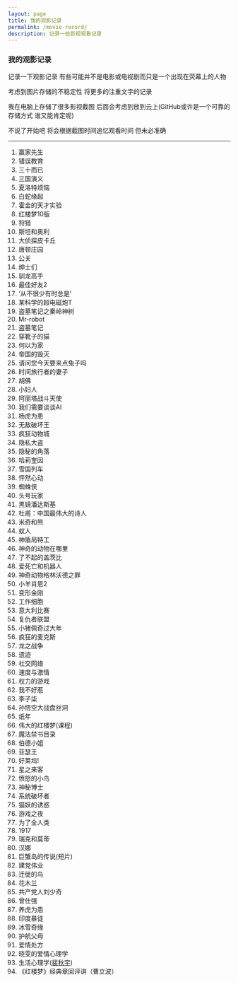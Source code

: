 ```yaml
---
layout: page 
title: 我的观影记录
permalink: /movie-record/
description: 记录一些影视观看记录
---
```


### 我的观影记录

记录一下观影记录 有些可能并不是电影或电视剧而只是一个出现在荧幕上的人物

考虑到图片存储的不稳定性 将更多的注重文字的记录

我在电脑上存储了很多影视截图 后面会考虑到放到云上(GitHub或许是一个可靠的存储方式 谁又能肯定呢)

不说了开始吧 将会根据截图时间追忆观看时间 但未必准确

---

1. 赢家先生 
1. 错误教育 
1. 三十而已 
1. 三国演义  
1. 夏洛特烦恼  
1. 白蛇缘起  
1. 霍金的天才实验  
1. 红楼梦10版  
1. 狩猎  
1. 斯坦和奥利  
1. 大侦探皮卡丘  
1. 唐顿庄园  
1. 公关  
1. 绅士们  
1. 驯龙高手  
1. 最佳好友2  
1. ‘从不很少有时总是’  
1. 某科学的超电磁炮T  
1. 盗墓笔记之秦岭神树  
1. Mr-robot  
1. 盗墓笔记  
1. 穿靴子的猫  
1. 何以为家  
1. 帝国的毁灭  
1. 请问您今天要来点兔子吗  
1. 时间旅行者的妻子  
1. 胡佛   
1. 小妇人   
1. 阿丽塔战斗天使  
1. 我们需要谈谈AI  
1. 杨虎为患  
1. 无敌破坏王  
1. 疯狂动物城  
1. 隐私大盗  
1. 隐秘的角落  
1. 哈莉奎因  
1. 雪国列车  
1. 怦然心动  
1. 蜘蛛侠  
1. 头号玩家  
1. 黑镜潘达斯基  
1. 杜甫：中国最伟大的诗人  
1. 米奇和熊  
1. 蚁人  
1. 神盾局特工  
1. 神奇的动物在哪里  
1. 了不起的盖茨比  
1. 爱死亡和机器人  
1. 神奇动物格林沃德之罪  
1. 小羊肖恩2  
1. 变形金刚  
1. 工作细胞  
1. 意大利比赛  
1. 复仇者联盟  
1. 小猪佩奇过大年  
1. 疯狂的麦克斯  
1. 龙之战争  
1. 遗迹  
1. 社交网络  
1. 速度与激情  
1. 权力的游戏  
1. 我不好惹  
1. 李子柒  
1. 孙悟空大战盘丝洞  
1. 纸年  
1. 伟大的红楼梦(课程)  
1. 魔法禁书目录  
1. 伯德小姐  
1. 亚瑟王  
1. 好莱坞!  
1. 星之来客  
1. 愤怒的小鸟  
1. 神秘博士  
1. 系统破坏者  
1. 猫妖的诱惑  
1. 游戏之夜  
1. 为了全人类  
1. 1917  
1. 瑞克和莫蒂  
1. 汉娜  
1. 巨蟹岛的传说(短片)  
1. 建党伟业  
1. 迁徙的鸟  
1. 花木兰  
1. 共产党人刘少奇  
1. 曾仕强  
1. 养虎为患  
1. 印度暴徒  
1. 冰雪奇缘  
1. 护航父母
1. 爱情处方
1. 晓雯的爱情心理学
1. 生活心理学([裴秋宇](https://www.icourse163.org/u/mooc1456822674422))
1. 《红楼梦》经典章回评讲（曹立波）
